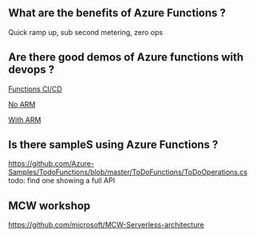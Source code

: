 ## What are the benefits of Azure Functions ? 
Quick ramp up, sub second metering, zero ops

## Are there good demos of Azure functions with devops ? 

[Functions CI/CD](https://blogs.msdn.microsoft.com/visualstudioalmrangers/2017/10/04/azure-function-ci-cd-devops-pipeline/)

[No ARM](https://blogs.msdn.microsoft.com/visualstudioalmrangers/2017/09/06/azure-functions-prepare-for-continuous-delivery/)

[With ARM](http://www.clemensreijnen.nl/post/2017/01/02/CICD-Pipeline-for-Serverless-release-Azure-Functions-with-VSTS)

## Is there sampleS using Azure Functions ? 
https://github.com/Azure-Samples/TodoFunctions/blob/master/ToDoFunctions/ToDoOperations.cs
todo: find one showing a full API


## MCW workshop
https://github.com/microsoft/MCW-Serverless-architecture

